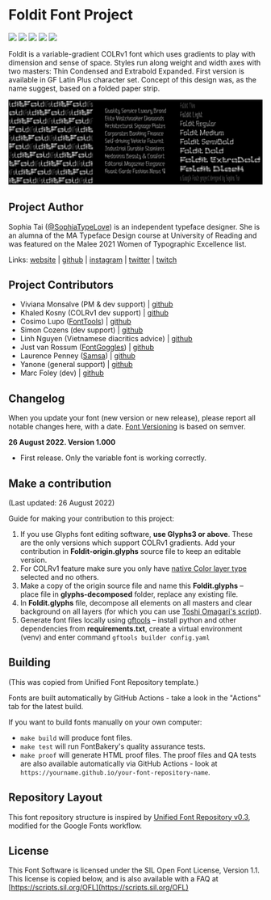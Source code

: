 # Foldit Font Project
[![][Fontbakery]](https://sophiadesign.github.io/Foldit/fontbakery/fontbakery-report.html)
[![][Universal]](https://sophiadesign.github.io/Foldit/fontbakery/fontbakery-report.html)
[![][GF Profile]](https://sophiadesign.github.io/Foldit/fontbakery/fontbakery-report.html)
[![][Outline Correctness]](https://sophiadesign.github.io/Foldit/fontbakery/fontbakery-report.html)
[![][Shaping]](https://SophiaDesign.github.io/GF-Foldit/fontbakery-report.html)

[Fontbakery]: https://img.shields.io/endpoint?url=https%3A%2F%2Fraw.githubusercontent.com%2FSophiaDesign%2FGF-Foldit%2Fgh-pages%2Fbadges%2Foverall.json
[GF Profile]: https://img.shields.io/endpoint?url=https%3A%2F%2Fraw.githubusercontent.com%2FSophiaDesign%2FGF-Foldit%2Fgh-pages%2Fbadges%2FGoogleFonts.json
[Outline Correctness]: https://img.shields.io/endpoint?url=https%3A%2F%2Fraw.githubusercontent.com%2FSophiaDesign%2FGF-Foldit%2Fgh-pages%2Fbadges%2FOutlineCorrectnessChecks.json
[Shaping]: https://img.shields.io/endpoint?url=https%3A%2F%2Fraw.githubusercontent.com%2FSophiaDesign%2FGF-Foldit%2Fgh-pages%2Fbadges%2FShapingChecks.json
[Universal]: https://img.shields.io/endpoint?url=https%3A%2F%2Fraw.githubusercontent.com%2FSophiaDesign%2FGF-Foldit%2Fgh-pages%2Fbadges%2FUniversal.json

Foldit is a variable-gradient COLRv1 font which uses gradients to play with dimension and sense of space. Styles run along weight and width axes with two masters: Thin Condensed and Extrabold Expanded. First version is available in GF Latin Plus character set. Concept of this design was, as the name suggest, based on a folded paper strip.

![Sample Image](documentation/image1.png)

## Project Author

Sophia Tai ([@SophiaTypeLove](http://instagram.com/sophiatypelove)) is an independent typeface designer. She is an alumna of the MA Typeface Design course at University of Reading and was featured on the Malee 2021 Women of Typographic Excellence list.

Links: [website](http://www.sophiatai.com) | [github](https://github.com/SophiaDesign) | [instagram](http://instagram.com/sophiatypelove) | [twitter](http://twitter.com/sophiatypelove) | [twitch](http://twitch.tv/sophiatypelove)

## Project Contributors

- Viviana Monsalve (PM & dev support) | [github](https://github.com/vv-monsalve)
- Khaled Kosny (COLRv1 dev support) | [github](https://github.com/khaledhosny)
- Cosimo Lupo ([FontTools](https://github.com/fonttools/fonttools)) | [github](https://github.com/anthrotype)
- Simon Cozens (dev support) | [github](https://github.com/simoncozens)
- Linh Nguyen (Vietnamese diacritics advice) | [github](https://github.com/Rei-Nguyen)
- Just van Rossum ([FontGoggles](https://fontgoggles.org/)) | [github](https://github.com/justvanrossum)
- Laurence Penney ([Samsa](https://lorp.github.io/samsa)) | [github](https://github.com/Lorp)
- Yanone (general support) | [github](https://github.com/yanone)
- Marc Foley (dev) | [github](https://github.com/m4rc1e)

## Changelog

When you update your font (new version or new release), please report all notable changes here, with a date. [Font Versioning](https://googlefonts.github.io/gf-guide/upstream) is based on semver. 

**26 August 2022. Version 1.000**

- First release. Only the variable font is working correctly.


## Make a contribution

(Last updated: 26 August 2022)

Guide for making your contribution to this project:

1. If you use Glyphs font editing software, **use Glyphs3 or above**. These are the only versions which support COLRv1 gradients. Add your contribution in **Foldit-origin.glyphs** source file to keep an editable version.
2. For COLRv1 feature make sure you only have [native Color layer type](https://glyphsapp.com/learn/creating-an-svg-color-font) selected and no others. 
3. Make a copy of the origin source file and name this **Foldit.glyphs** – place file in **glyphs-decomposed** folder, replace any existing file.
4. In **Foldit.glyphs** file, decompose all elements on all masters and clear background on all layers (for which you can use [Toshi Omagari's script](https://github.com/Tosche/Glyphs-Scripts)). 
5. Generate font files locally using [gftools](https://github.com/googlefonts/gftools) – install python and other dependencies from **requirements.txt**, create a virtual environment (venv) and enter command
`gftools builder config.yaml`

## Building
(This was copied from Unified Font Repository template.) 

Fonts are built automatically by GitHub Actions - take a look in the "Actions" tab for the latest build.

If you want to build fonts manually on your own computer:

- `make build` will produce font files.
- `make test` will run FontBakery's quality assurance tests.
- `make proof` will generate HTML proof files.
The proof files and QA tests are also available automatically via GitHub Actions - look at `https://yourname.github.io/your-font-repository-name`.


## Repository Layout

This font repository structure is inspired by [Unified Font Repository v0.3](https://github.com/unified-font-repository/Unified-Font-Repository), modified for the Google Fonts workflow.

## License

This Font Software is licensed under the SIL Open Font License, Version 1.1.
This license is copied below, and is also available with a FAQ at
[https://scripts.sil.org/OFL](https://scripts.sil.org/OFL)